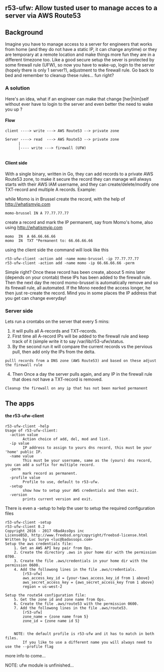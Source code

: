 
## r53-ufw: Allow tusted user to manage acces to a server via AWS Route53

## Background

Imagine you have to manage access to a server for engineers that works from home
(and they do not have a static IP, it can change anytime) or they are temporary at
a remote location and make things more fun they are in a different
timezone too. Like a good secure setup the sever is protected by some firewall rule (UFW),
so now you have to wake-up, login to the server (hopely there is only 1 server?),
adjustment to the firewall rule. Go back to bed and remember to cleanup these rules... fun right?

### A solution

Here's an idea, what if an engineer can make that change [her|him]self without ever have
to login to the server and even better the need to wake you up ?

#### Flow

```
client ----> write ---> AWS Route53 --> private zone

Server ----> read  ---> AWS Route53 --> private zone
      |
      |---- write ---> firewall (UFW)
      
```

#### Client side
With a single binary, written in Go, they can add records to a private AWS Route53 zone,
to make it secure the record they can manage will always starts with their AWS IAM username,
and they can create/delete/modify one TXT-record and multiple A records.
Example:

while Momo is in Brussel create the record, with the help of http://whatismyip.com

```
momo-brussel IN A 77.77.77.77
```

create a record and mark the IP permanent, say from Momo's home, also using http://whatismyip.com

```
momo  IN  A 66.66.66.66
momo  IN  TXT "Permanent to: 66.66.66.66
```

using the client side the command will look like this
```
r53-ufw-client -action add -name momo-brussel -ip 77.77.77.77
r53-ufw-client -action add -name momo -ip 66.66.66.66 -perm
```

Simple right? Once these record has been create, aboout 5 mins later (depends on your crontab) these IPs has been added to
the firewall rule. Then the next day the record momo-brussel is automatically remove and so its firewall rule, all automated.
If the Mono needed the access longer, he then just re-create the record. Mind you in some places the IP address that
you get can change everyday!


### Server side
Lets run a crontabs  on the server that every 5 mins:
1. it will pulls all A-records and TXT-records.
2. First time all A-record IPs will be added to the firewall rule and keep track of it (simple write it to say /var/lib/r53-ufw/status.
3. By the second run it will compare the current records vs the pervious pull, then add only the IPs from the delta.

```
pulll records from a DNS zone (AWS Route53) and based on these adjust the firewall rule
```

4. Then Once a day the server pulls again, and any IP in the firewall rule that does not have a TXT-record is removed.
```
Cleanup the firewall on any ip that has not been marked permanent
```

## The apps

#### the r53-ufw-client

```
r53-ufw-client -help
Usage of r53-ufw-client:
  -action value
    	Action choice of add, del, mod and list.
  -ip value
    	IP address to assign to yours dns record, this must be your 'home' public IP.
  -name value
    	This must be your username, same as the (yours) dns record, you can add a suffix for multiple record.
  -perm
    	mark record as permanent.
  -profile value
    	Profile to use, default to r53-ufw.
  -setup
    	show how to setup your AWS credentials and then exit.
  -version
    	prints current version and exit.

```

There is even a -setup to help the user to setup the required configuration files
```
r53-ufw-client -setup
r53-ufw-client 0.2
Copyright 2016 - 2017 ©BadAssOps inc
LicenseBSD, http://www.freebsd.org/copyright/freebsd-license.html
Written by Luc Suryo <luc@badassops.com>
Setup the aws credentials file:
	1. Get an AWS API key pair from Ops.
	2. Create the directory .aws in your home dir with the permission 0700.
	3. Create the file .aws/credentials in your home dir with the permission 0600.
	4. Add the followong lines in the file .aws/credentials.
		[r53-ufw]
		aws_access_key_id = {your-taws_access_key_id from 1 above}
		aws_secret_access_key = {aws_secret_access_key from 1 above}
		region = us-west-2

Setup the route54 configuration file:
	5. Get the zone id and zone name from Ops.
	6. Create the file .aws/route53 with the permission 0600.
	7. Add the followong lines in the file .aws/route53.
		[r53-ufw]
		zone_name = {zone name from 5}
		zone_id = {zone name id 5}


	NOTE: the default profile is r53-ufw and it has to match in both files.
		If you like to use a different name you will always need to use the --profile flag

```


more info to come...

NOTE: ufw module is unfinished...

